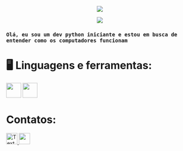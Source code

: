 <p align="center">
  <img src="https://github.com/user-attachments/assets/df2eb32b-d28e-4bc1-abf5-0c99cdbb437a">
</p>

<p align="center">
  <img src="https://github.com/user-attachments/assets/e3354415-4041-4c37-b708-3649fd952e1b">
</p>

 ### `Olá, eu sou um dev python iniciante e estou em busca de entender como os computadores funcionam ` </h2>

### <h1>🖥️ Linguagens e ferramentas:</h2>

<img src= https://github.com/user-attachments/assets/b908724f-6527-405a-bb8f-e3d71f2caae8 height=40>
<img src=https://github.com/user-attachments/assets/da9e1412-be0b-4b3f-a8f7-2082732fab28 height=40>

<h1>Contatos:</h1>

<a href="mailto:seuemail@dominio.com">
  <img src="https://github.com/user-attachments/assets/6a3962b2-728c-4716-b52e-6681ff993e39" alt="Texto Alternativo" width="30">
</a>


<a href="https://discord.gg/5tvsPambYN">
  <img src="https://github.com/user-attachments/assets/304085ca-e626-4e6a-85f2-8590da24eede" width="30">
</a>
